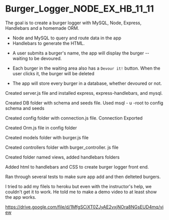 # Burger_Logger_NODE_EX_HB_11_11

The goal is to create a burger logger with MySQL, Node, Express, Handlebars and a homemade ORM.  
 - Node and MySQL to query and route data in the app 
 - Handlebars to generate the HTML.

* A user submits a burger's name, the app will display the burger -- waiting to be devoured.

* Each burger in the waiting area also has a `Devour it!` button. When the user clicks it, the burger will be deleted

* The app will store every burger in a database, whether devoured or not.

Created server.js file and installed express, express-handlebars, and mysql.

Created DB folder with schema and seeds file. Used msql - u -root to config schema and seeds

Created config folder with connection.js file. Connection Exported

Created Orm.js file in config folder

Created models folder with burger.js file

Created controllers folder with burger_controller. js file

Created folder named views, added handlebars folders

Added html to handlebars and CSS to create burger logger front end.

Ran through several tests to make sure app add and then delteted burgers.

I tried to add my filels to heroku but even with the instructor's help, we couldn't get it to work. He told me to make a demo video to at least show the app works.

https://drive.google.com/file/d/1MfgSCiXT0ZJyAE2vxjNOra8NGsEUD4mq/view

